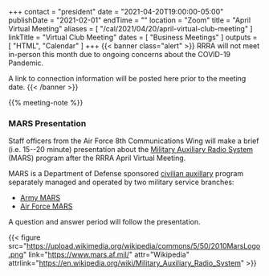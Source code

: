 +++
contact = "president"
date = "2021-04-20T19:00:00-05:00"
publishDate = "2021-02-01"
endTime = ""
location = "Zoom"
title = "April Virtual Meeting"
aliases = [ "/cal/2021/04/20/april-virtual-club-meeting" ]
linkTitle = "Virtual Club Meeting"
dates = [ "Business Meetings" ]
outputs = [ "HTML", "Calendar" ]
+++
{{< banner class="alert" >}}
RRRA will not meet in-person this month due to ongoing concerns
about the COVID-19 Pandemic.

A link to connection information will be posted here prior to the meeting date.
{{< /banner >}}

{{% meeting-note %}}

### MARS Presentation

Staff officers from the Air Force 8th Communications Wing will make a
brief (i.e. 15--20 minute) presentation about the 
[Military Auxiliary Radio
System](https://en.wikipedia.org/wiki/Military_Auxiliary_Radio_System) (MARS)
program after the RRRA April Virtual Meeting.

MARS is a Department of Defense sponsored
[civilian auxillary](https://en.wikipedia.org/wiki/Auxiliaries) program
separately managed and operated by two military service branches:

* [Army MARS](http://www.usarmymars.org/)
* [Air Force MARS](https://www.mars.af.mil/)

A question and answer period will follow the presentation.

{{< figure src="https://upload.wikimedia.org/wikipedia/commons/5/50/2010MarsLogo.png" link="https://www.mars.af.mil/" attr="Wikipedia" attrlink="https://en.wikipedia.org/wiki/Military_Auxiliary_Radio_System" >}}
